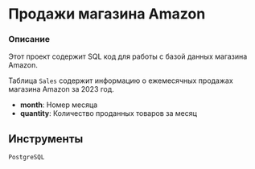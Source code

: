 # Продажи магазина Amazon

### Описание

Этот проект содержит SQL код для работы с базой данных магазина Amazon.

Таблица `Sales` содержит информацию о ежемесячных продажах магазина Amazon за 2023 год. 

- **month**: Номер месяца
- **quantity**: Количество проданных товаров за месяц

## Инструменты
`PostgreSQL`
